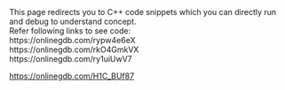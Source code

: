<html>
This page redirects you to C++ code snippets which you can directly run and debug to understand concept.

<br>
Refer following links to see code: 
<br>
https://onlinegdb.com/rypw4e6eX
<br>
https://onlinegdb.com/rkO4GmkVX
<br>
https://onlinegdb.com/ry1uiUwV7

https://onlinegdb.com/H1C_BUf87
</html>

